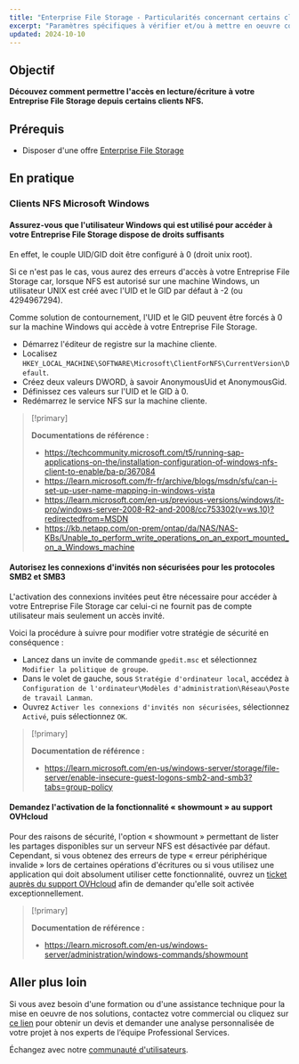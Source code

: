```yaml
---
title: "Enterprise File Storage - Particularités concernant certains clients NFS"
excerpt: "Paramètres spécifiques à vérifier et/ou à mettre en oeuvre concernant l'offre Enterprise File Storage"
updated: 2024-10-10
---
```


## Objectif

**Découvez comment permettre l'accès en lecture/écriture à votre Entreprise File Storage depuis certains clients NFS.**

## Prérequis

- Disposer d'une offre [Enterprise File Storage](/links/storage/enterprise-file-storage)

## En pratique

### Clients NFS Microsoft Windows

#### Assurez-vous que l'utilisateur Windows qui est utilisé pour accéder à votre Entreprise File Storage dispose de droits suffisants

En effet, le couple UID/GID doit être configuré à 0 (droit unix root).

Si ce n'est pas le cas, vous aurez des erreurs d'accès à votre Entreprise File Storage car, lorsque NFS est autorisé sur une machine Windows, un utilisateur UNIX est créé avec l'UID et le GID par défaut à -2 (ou 4294967294).

Comme solution de contournement, l'UID et le GID peuvent être forcés à 0 sur la machine Windows qui accède à votre Entreprise File Storage.

- Démarrez l'éditeur de registre sur la machine cliente.
- Localisez `HKEY_LOCAL_MACHINE\SOFTWARE\Microsoft\ClientForNFS\CurrentVersion\Default`.
- Créez deux valeurs DWORD, à savoir AnonymousUid et AnonymousGid.
- Définissez ces valeurs sur l'UID et le GID à 0.
- Redémarrez le service NFS sur la machine cliente.

> [!primary]
>
> **Documentations de référence :**
>
> - <https://techcommunity.microsoft.com/t5/running-sap-applications-on-the/installation-configuration-of-windows-nfs-client-to-enable/ba-p/367084>
> - <https://learn.microsoft.com/fr-fr/archive/blogs/msdn/sfu/can-i-set-up-user-name-mapping-in-windows-vista>
> - <https://learn.microsoft.com/en-us/previous-versions/windows/it-pro/windows-server-2008-R2-and-2008/cc753302(v=ws.10)?redirectedfrom=MSDN>
> - <https://kb.netapp.com/on-prem/ontap/da/NAS/NAS-KBs/Unable_to_perform_write_operations_on_an_export_mounted_on_a_Windows_machine>

#### Autorisez les connexions d'invités non sécurisées pour les protocoles SMB2 et SMB3

L'activation des connexions invitées peut être nécessaire pour accéder à votre Entreprise File Storage car celui-ci ne fournit pas de compte utilisateur mais seulement un accès invité.

Voici la procédure à suivre pour modifier votre stratégie de sécurité en conséquence : 

- Lancez dans un invite de commande `gpedit.msc` et sélectionnez `Modifier la politique de groupe`.
- Dans le volet de gauche, sous `Stratégie d'ordinateur local`, accédez à `Configuration de l'ordinateur\Modèles d'administration\Réseau\Poste de travail Lanman`.
- Ouvrez `Activer les connexions d'invités non sécurisées`, sélectionnez `Activé`, puis sélectionnez `OK`.

> [!primary]
>
> **Documentation de référence :**
>
> - <https://learn.microsoft.com/en-us/windows-server/storage/file-server/enable-insecure-guest-logons-smb2-and-smb3?tabs=group-policy>

#### Demandez l'activation de la fonctionnalité « showmount » au support OVHcloud

Pour des raisons de sécurité, l'option « showmount » permettant de lister les partages disponibles sur un serveur NFS est désactivée par défaut.
Cependant, si vous obtenez des erreurs de type « erreur périphérique invalide » lors de certaines opérations d'écritures ou si vous utilisez une application qui doit absolument utiliser cette fonctionnalité, ouvrez un [ticket auprès du support OVHcloud](https://help.ovhcloud.com/csm?id=csm_get_help) afin de demander qu'elle soit activée exceptionnellement.

> [!primary]
>
> **Documentation de référence :**
>
> - <https://learn.microsoft.com/en-us/windows-server/administration/windows-commands/showmount>

## Aller plus loin

Si vous avez besoin d'une formation ou d'une assistance technique pour la mise en oeuvre de nos solutions, contactez votre commercial ou cliquez sur [ce lien](/links/professional-services) pour obtenir un devis et demander une analyse personnalisée de votre projet à nos experts de l’équipe Professional Services.

Échangez avec notre [communauté d'utilisateurs](/links/community).
